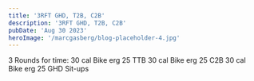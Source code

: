 ```yaml
---
title: '3RFT GHD, T2B, C2B'
description: '3RFT GHD, T2B, C2B'
pubDate: 'Aug 30 2023'
heroImage: '/marcgasberg/blog-placeholder-4.jpg'
---
```

3 Rounds for time: 
30 cal Bike erg 
25 TTB 
30 cal Bike erg
25 C2B 
30 cal Bike erg
25 GHD Sit-ups
